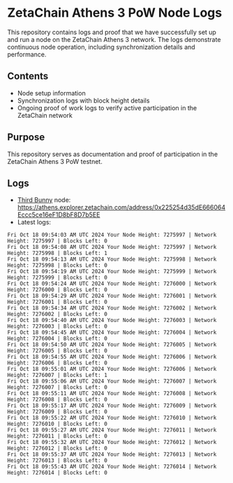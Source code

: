 # ZetaChain Athens 3 PoW Node Logs
This repository contains logs and proof that we have successfully set up and run a node on the ZetaChain Athens 3 network. The logs demonstrate continuous node operation, including synchronization details and performance.

## Contents
- Node setup information
- Synchronization logs with block height details
- Ongoing proof of work logs to verify active participation in the ZetaChain network

## Purpose
This repository serves as documentation and proof of participation in the ZetaChain Athens 3 PoW testnet.

## Logs

- [Third Bunny](https://thirdbunny.xyz/) node: https://athens.explorer.zetachain.com/address/0x225254d35dE666064Eccc5ce16eF1D8bF8D7b5EE
- Latest logs:
```
Fri Oct 18 09:54:03 AM UTC 2024 Your Node Height: 7275997 | Network Height: 7275997 | Blocks Left: 0
Fri Oct 18 09:54:08 AM UTC 2024 Your Node Height: 7275997 | Network Height: 7275998 | Blocks Left: 1
Fri Oct 18 09:54:13 AM UTC 2024 Your Node Height: 7275998 | Network Height: 7275998 | Blocks Left: 0
Fri Oct 18 09:54:19 AM UTC 2024 Your Node Height: 7275999 | Network Height: 7275999 | Blocks Left: 0
Fri Oct 18 09:54:24 AM UTC 2024 Your Node Height: 7276000 | Network Height: 7276000 | Blocks Left: 0
Fri Oct 18 09:54:29 AM UTC 2024 Your Node Height: 7276001 | Network Height: 7276001 | Blocks Left: 0
Fri Oct 18 09:54:34 AM UTC 2024 Your Node Height: 7276002 | Network Height: 7276002 | Blocks Left: 0
Fri Oct 18 09:54:40 AM UTC 2024 Your Node Height: 7276003 | Network Height: 7276003 | Blocks Left: 0
Fri Oct 18 09:54:45 AM UTC 2024 Your Node Height: 7276004 | Network Height: 7276004 | Blocks Left: 0
Fri Oct 18 09:54:50 AM UTC 2024 Your Node Height: 7276005 | Network Height: 7276005 | Blocks Left: 0
Fri Oct 18 09:54:55 AM UTC 2024 Your Node Height: 7276006 | Network Height: 7276006 | Blocks Left: 0
Fri Oct 18 09:55:01 AM UTC 2024 Your Node Height: 7276006 | Network Height: 7276007 | Blocks Left: 1
Fri Oct 18 09:55:06 AM UTC 2024 Your Node Height: 7276007 | Network Height: 7276007 | Blocks Left: 0
Fri Oct 18 09:55:11 AM UTC 2024 Your Node Height: 7276008 | Network Height: 7276008 | Blocks Left: 0
Fri Oct 18 09:55:17 AM UTC 2024 Your Node Height: 7276009 | Network Height: 7276009 | Blocks Left: 0
Fri Oct 18 09:55:22 AM UTC 2024 Your Node Height: 7276010 | Network Height: 7276010 | Blocks Left: 0
Fri Oct 18 09:55:27 AM UTC 2024 Your Node Height: 7276011 | Network Height: 7276011 | Blocks Left: 0
Fri Oct 18 09:55:32 AM UTC 2024 Your Node Height: 7276012 | Network Height: 7276012 | Blocks Left: 0
Fri Oct 18 09:55:37 AM UTC 2024 Your Node Height: 7276013 | Network Height: 7276013 | Blocks Left: 0
Fri Oct 18 09:55:43 AM UTC 2024 Your Node Height: 7276014 | Network Height: 7276014 | Blocks Left: 0
```
